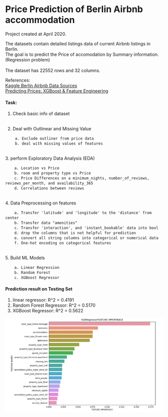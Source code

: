 # Price Prediction of Berlin Airbnb accommodation

Project created at April 2020.

The datasets contain detailed listings data of current Airbnb listings in Berlin. <br>
The goal is to predict the Price of accomodation by Summary information. (Regression problem)<br>
 <br>
The dataset has 22552 rows and 32 columns.
 <br>

References: <br>
[Kaggle Berlin Airbnb Data Sources](https://www.kaggle.com/brittabettendorf/berlin-airbnb-data) <br>
[Predicting Prices: XGBoost & Feature Engineering](https://www.kaggle.com/brittabettendorf/predicting-prices-xgboost-feature-engineering) <br>

#### Task: 

1. Check basic info of dataset
<br><br>
2. Deal with Outlinear and Missing Value

        a. Exclude outliner from price data
        b. deal with missing values of features
<br>
3. perform Exploratory Data Analysis (EDA)

        a. Location vs Price
        b. room and property type vs Price
        c. Price Differences on a minimum_nights, number_of_reviews, reviews_per_month, and availability_365
        d. Correlations between reviews

<br>
4. Data Preprocessing on features

        a. Transfer 'latitude' and 'longitude' to the 'distance' from center
        b. Transfer data "amenities"
        c. Transfer 'interaction', and 'instant_bookable' data into bool
        d. drop the columns that is not helpful for prediction
        e. convert all string columns into categorical or numerical data 
        f. One-hot encoding on categorical features

<br>
5. Build ML Models 

        a. Linear Regression
        b. Random Forest
        c. XGBoost Regressor
        
#### Prediction result on Testing Set

1. linear regressor: R^2 = 0.4191
2. Random Forest Regressor: R^2 =  0.5170
3. XGBoost Regressor: R^2 = 0.5622

![subsmission result](https://github.com/vivianchang2019/Berlin_Airbnb_Price_Prediction/blob/master/result/Airbnb_feature_importance.JPG?raw=true)